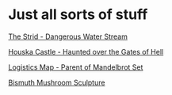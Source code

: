 # Just all sorts of stuff

[The Strid - Dangerous Water Stream](https://www.google.com/search?hl=en&sxsrf=ALeKk01SLL7RKj1D07Q_s_O8ceF73o_zVA%3A1609382077791&ei=vTjtX632L-SC4t4P1aW8gAo&q=the+strid&oq=the+strid&gs_lcp=CgZwc3ktYWIQAzIHCCMQyQMQJzIFCC4QsQMyAgguMggILhDHARCvATICCAAyAggAMgIILjICCAAyAgguMgIIADoECAAQRzoECCMQJzoFCAAQkQI6BAguEEM6BAgAEEM6CAgAELEDEIMBOgUIABCxAzoICAAQyQMQkQI6CAguELEDEIMBOggIABCxAxDJAzoICC4QxwEQowI6CwguELEDEIMBEMkDOg4ILhCxAxCDARDHARCvAVD_wwxYxcsMYITNDGgAcAR4AYABtQKIAeINkgEHMC43LjEuMZgBAKABAaoBB2d3cy13aXrIAQjAAQE&sclient=psy-ab&ved=0ahUKEwjtyLe4l_ftAhVkgdgFHdUSD6AQ4dUDCAw&uact=5)

[Houska Castle - Haunted over the Gates of Hell](https://en.wikipedia.org/wiki/Houska_Castle)

[Logistics Map - Parent of Mandelbrot Set](https://en.wikipedia.org/wiki/Logistic_map)

[Bismuth Mushroom Sculpture](https://www.thebismuthsmith.com/product/large-mushroom/)